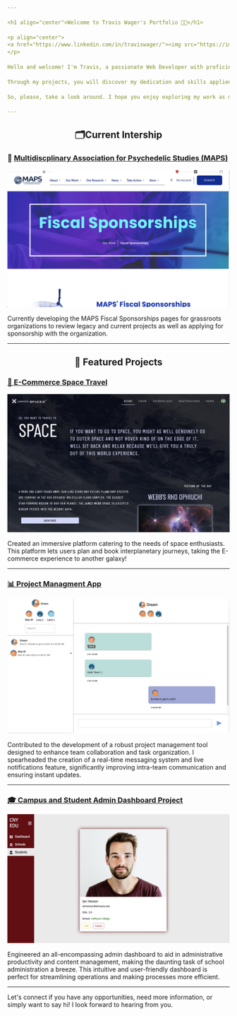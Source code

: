 ```yaml
---

<h1 align="center">Welcome to Travis Wager's Portfolio 👨‍💻</h1>

<p align="center">
<a href="https://www.linkedin.com/in/traviswager/"><img src="https://img.shields.io/badge/-LinkedIn-blue?style=flat&logo=LinkedIn&logoColor=white"/></a> <a href="mailto:traviswager@gmail.com"><img src="https://img.shields.io/badge/-Email-c14438?style=flat&logo=Gmail&logoColor=white"/></a>
</p>

Hello and welcome! I'm Travis, a passionate Web Developer with proficiency in both front-end and back-end technologies. My tech toolkit includes HTML, CSS, JavaScript, React, Redux, Node.js, Express, Postgres, SQL, Sequelize, and Git. 

Through my projects, you will discover my dedication and skills applied across the spectrum of Fullstack Web Development. Each one is a demonstration of my technical capabilities, my understanding of user-centric design, and my ability to create scalable and maintainable software solutions.

So, please, take a look around. I hope you enjoy exploring my work as much as I enjoyed building it!

---
```


<h2 align="center">🗂Current Intership</h2>

### 🪬 [Multidiscplinary Association for Psychedelic Studies (MAPS)](https://github.com/wagertg/MAPS)
<p align="center">
<a href="https://github.com/wagertg/MAPS">
<img src="./Snapshots//IMG_1489.jpg"/>
</a>
</p>

Currently developing the MAPS Fiscal Sponsorships pages for grassroots organizations to review legacy and
current projects as well as applying for sponsorship with the organization.

---

<h2 align="center">💼 Featured Projects</h2>

### [🚀 E-Commerce Space Travel](https://github.com/wagertg/stackathon)
<p align="center">
<a href="https://github.com/wagertg/stackathon">
<img src="./Snapshots//space-home.jpg"/>
</a>
</p>

Created an immersive platform catering to the needs of space enthusiasts. This platform lets users plan and book interplanetary journeys, taking the E-commerce experience to another galaxy!

---

### [📊 Project Managment App](https://github.com/wagertg/capstone)
<p align="center">
<a href="https://github.com/wagertg/capstone">
<img src="./Snapshots/projectpioneer-3.jpg"/>
</a>
</p>

Contributed to the development of a robust project management tool designed to enhance team collaboration and task organization. I spearheaded the creation of a real-time messaging system and live notifications feature, significantly improving intra-team communication and ensuring instant updates.

---

### [🎓 Campus and Student Admin Dashboard Project](https://github.com/wagertg/edu-dashboard)
<p align="center">
<a href="https://github.com/wagertg/edu-dashboard">
<img src="./Snapshots/edu-student-profile.jpg"/>
</a>
</p>

Engineered an all-encompassing admin dashboard to aid in administrative productivity and content management, making the daunting task of school administration a breeze. This intuitive and user-friendly dashboard is perfect for streamlining operations and making processes more efficient.

---

Let's connect if you have any opportunities, need more information, or simply want to say hi! I look forward to hearing from you.
